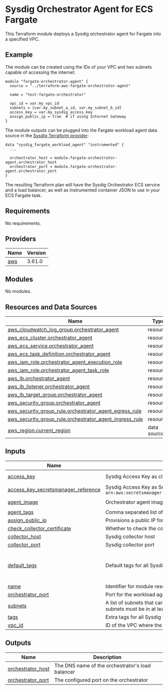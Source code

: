 # Sysdig Orchestrator Agent for ECS Fargate

This Terraform module deploys a Sysdig orchestrator agent for Fargate into a specified VPC.

## Example

The module can be created using the IDs of your VPC and two subnets capable of accessing the internet.

```
module "fargate-orchestrator-agent" {
  source = "../terraform-aws-fargate-orchestrator-agent"

  name = "test-fargate-orchestrator"

  vpc_id = var.my_vpc_id
  subnets = [var.my_subnet_a_id, var.my_subnet_b_id]
  access_key = var.my_sysdig_access_key
  assign_public_ip = true  # if using Internet Gateway
}
```

The module outputs can be plugged into the Fargate workload agent data source in the [Sysdig Terraform provider](https://github.com/sysdiglabs/terraform-provider-sysdig):
```
data "sysdig_fargate_workload_agent" "instrumented" {
  ...

  orchestrator_host = module.fargate-orchestrator-agent.orchestrator_host
  orchestrator_port = module.fargate-orchestrator-agent.orchestrator_port
}
```

The resulting Terraform plan will have the Sysdig Orchestrator ECS service and a load balancer, as well as instrumented container JSON to use in your ECS Fargate task.

<!-- BEGIN_TF_DOCS -->
## Requirements

No requirements.

## Providers

| Name                                              | Version |
|---------------------------------------------------|---------|
| <a name="provider_aws"></a> [aws](#provider\_aws) | 3.61.0  |

## Modules

No modules.

## Resources and Data Sources

| Name                                                                                                                                                                | Type        |
|---------------------------------------------------------------------------------------------------------------------------------------------------------------------|-------------|
| [aws_cloudwatch_log_group.orchestrator_agent](https://registry.terraform.io/providers/hashicorp/aws/latest/docs/resources/cloudwatch_log_group)                     | resource    |
| [aws_ecs_cluster.orchestrator_agent](https://registry.terraform.io/providers/hashicorp/aws/latest/docs/resources/ecs_cluster)                                       | resource    |
| [aws_ecs_service.orchestrator_agent](https://registry.terraform.io/providers/hashicorp/aws/latest/docs/resources/ecs_service)                                       | resource    |
| [aws_ecs_task_definition.orchestrator_agent](https://registry.terraform.io/providers/hashicorp/aws/latest/docs/resources/ecs_task_definition)                       | resource    |
| [aws_iam_role.orchestrator_agent_execution_role](https://registry.terraform.io/providers/hashicorp/aws/latest/docs/resources/iam_role)                              | resource    |
| [aws_iam_role.orchestrator_agent_task_role](https://registry.terraform.io/providers/hashicorp/aws/latest/docs/resources/iam_role)                                   | resource    |
| [aws_lb.orchestrator_agent](https://registry.terraform.io/providers/hashicorp/aws/latest/docs/resources/lb)                                                         | resource    |
| [aws_lb_listener.orchestrator_agent](https://registry.terraform.io/providers/hashicorp/aws/latest/docs/resources/lb_listener)                                       | resource    |
| [aws_lb_target_group.orchestrator_agent](https://registry.terraform.io/providers/hashicorp/aws/latest/docs/resources/lb_target_group)                               | resource    |
| [aws_security_group.orchestrator_agent](https://registry.terraform.io/providers/hashicorp/aws/latest/docs/resources/security_group)                                 | resource    |
| [aws_security_group_rule.orchestrator_agent_egress_rule](https://registry.terraform.io/providers/hashicorp/aws/latest/docs/resources/security_group_rule)           | resource    |
| [aws_security_group_rule.orchestrator_agent_ingress_rule](https://registry.terraform.io/providers/hashicorp/aws/latest/docs/resources/security_group_rule)          | resource    |
| [aws_region.current_region](https://registry.terraform.io/providers/hashicorp/aws/latest/docs/data-sources/region)                                                  | data source |

## Inputs

| Name                                                                                                                                              | Description                                                                                                                                                                 | Type           | Default                                                                                     |                           Required                           |
|---------------------------------------------------------------------------------------------------------------------------------------------------|-----------------------------------------------------------------------------------------------------------------------------------------------------------------------------|----------------|---------------------------------------------------------------------------------------------|:------------------------------------------------------------:|
| <a name="input_access_key"></a> [access\_key](#input\_access\_key)                                                                                | Sysdig Access Key as clear text                                                                                                                                             | `string`       | `""`                                                                                        | either `access_key` or `access_key_secretsmanager_reference` |
| <a name="input_access_key_secretsmanager_reference"></a> [access\_key\_secretsmanager\_reference](#input\_access\_key\_secretsmanager\_reference) | Sysdig Access Key as SecretsManager-backed secret reference, expected pattern: `arn:aws:secretsmanager:region:accountId:secret:secretName[:jsonKey:versionStage:versionId]` | `string`       | `""`                                                                                        | either `access_key` or `access_key_secretsmanager_reference` |
| <a name="input_agent_image"></a> [agent\_image](#input\_agent\_image)                                                                             | Orchestrator agent image                                                                                                                                                    | `string`       | `"quay.io/sysdig/orchestrator-agent:latest"`                                                |                              no                              |
| <a name="input_agent_tags"></a> [agent\_tags](#input\_agent\_tags)                                                                                | Comma separated list of tags for this agent                                                                                                                                 | `string`       | `""`                                                                                        |                              no                              |
| <a name="input_assign_public_ip"></a> [assign\_public\_ip](#input\_assign\_public\_ip)                                                            | Provisions a public IP for the service. Required when using an Internet Gateway for egress.                                                                                 | `bool`         | `false`                                                                                     |                              no                              |
| <a name="input_check_collector_certificate"></a> [check\_collector\_certificate](#input\_check\_collector\_certificate)                           | Whether to check the collector certificate when connecting. Mainly for development.                                                                                         | `string`       | `"true"`                                                                                    |                              no                              |
| <a name="input_collector_host"></a> [collector\_host](#input\_collector\_host)                                                                    | Sysdig collector host                                                                                                                                                       | `string`       | `"collector.sysdigcloud.com"`                                                               |                              no                              |
| <a name="input_collector_port"></a> [collector\_port](#input\_collector\_port)                                                                    | Sysdig collector port                                                                                                                                                       | `string`       | `"6443"`                                                                                    |                              no                              |
| <a name="input_default_tags"></a> [default\_tags](#input\_default\_tags)                                                                          | Default tags for all Sysdig Fargate Orchestrator resources                                                                                                                  | `map(string)`  | <pre>{<br>  "Application": "sysdig",<br>  "Module": "fargate-orchestrator-agent"<br>}</pre> |                              no                              |
| <a name="input_name"></a> [name](#input\_name)                                                                                                    | Identifier for module resources                                                                                                                                             | `string`       | `"sysdig-fargate-orchestrator"`                                                             |                              no                              |
| <a name="input_orchestrator_port"></a> [orchestrator\_port](#input\_orchestrator\_port)                                                           | Port for the workload agent to connect                                                                                                                                      | `number`       | `6667`                                                                                      |                              no                              |
| <a name="input_subnets"></a> [subnets](#input\_subnets)                                                                                           | A list of subnets that can access the internet and are reachable by instrumented services. The subnets must be in at least 2 different AZs.                                 | `list(string)` | n/a                                                                                         |                             yes                              |
| <a name="input_tags"></a> [tags](#input\_tags)                                                                                                    | Extra tags for all Sysdig Fargate Orchestrator resources                                                                                                                    | `map(string)`  | `{}`                                                                                        |                              no                              |
| <a name="input_vpc_id"></a> [vpc\_id](#input\_vpc\_id)                                                                                            | ID of the VPC where the orchestrator should be installed                                                                                                                    | `string`       | n/a                                                                                         |                             yes                              |

## Outputs

| Name                                                                                      | Description                                      |
|-------------------------------------------------------------------------------------------|--------------------------------------------------|
| <a name="output_orchestrator_host"></a> [orchestrator\_host](#output\_orchestrator\_host) | The DNS name of the orchestrator's load balancer |
| <a name="output_orchestrator_port"></a> [orchestrator\_port](#output\_orchestrator\_port) | The configured port on the orchestrator          |
<!-- END_TF_DOCS -->
